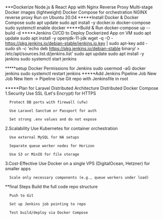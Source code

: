 ***Dockerize Node.js & React App with Nginx Reverse Proxy
    Multi-stage Docker images (lightweight)
    Docker Compose for orchestration
    NGINX reverse proxy
    Run on Ubuntu 20.04
*****Install Docker & Docker Compose
    sudo apt update
    sudo apt install -y docker.io docker-compose
    sudo systemctl enable docker
*****Build & Run
    docker-compose up --build -d
*****Jenkins CI/CD to Deploy Dockerized App on VM
    sudo apt update
    sudo apt install -y openjdk-11-jdk
    wget -q -O - https://pkg.jenkins.io/debian-stable/jenkins.io.key | sudo apt-key add -
    sudo sh -c 'echo deb https://pkg.jenkins.io/debian-stable binary/ > /etc/apt/sources.list.d/jenkins.list'
    sudo apt update
    sudo apt install -y jenkins
    sudo systemctl start jenkins
    
*****setup Docker Permissions for Jenkins
    sudo usermod -aG docker jenkins
    sudo systemctl restart jenkins
*****Add Jenkins Pipeline Job
    New Job
    New Item → Pipeline
    Use Git repo with Jenkinsfile in root

*****Plan for Laravel Distributed Architecture
  Distributed Docker Compose
  1.Security
      Use SSL (Let's Encrypt) for HTTPS
      
      Protect DB ports with firewall (ufw)
      
      Use Laravel Sanctum or Passport for auth
      
      Set strong .env values and do not expose
  2.Scalability
      Use Kubernetes for container orchestration
      
      Use external MySQL for HA setups
      
      Separate queue worker nodes for Horizon
      
      Use S3 or MinIO for file storage

  3.Cost-Effective
      Use Docker on a single VPS (DigitalOcean, Hetzner) for smaller apps
      
      Scale only necessary components (e.g., queue workers under load)

**final Steps
      Build the full code repo structure
      
      Push to Git
      
      Set up Jenkins job pointing to repo
      
      Test build/deploy via Docker Compose


